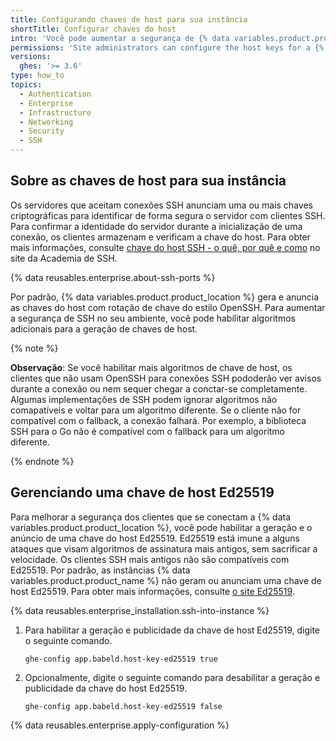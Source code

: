 ```yaml
---
title: Configurando chaves de host para sua instância
shortTitle: Configurar chaves do host
intro: 'Você pode aumentar a segurança de {% data variables.product.product_location %} configurando os algoritmos que sua instância usa para gerar e anunciar chaves de host para entrar em conexões SSH.'
permissions: 'Site administrators can configure the host keys for a {% data variables.product.product_name %} instance.'
versions:
  ghes: '>= 3.6'
type: how_to
topics:
  - Authentication
  - Enterprise
  - Infrastructure
  - Networking
  - Security
  - SSH
---
```


## Sobre as chaves de host para sua instância

Os servidores que aceitam conexões SSH anunciam uma ou mais chaves criptográficas para identificar de forma segura o servidor com clientes SSH. Para confirmar a identidade do servidor durante a inicialização de uma conexão, os clientes armazenam e verificam a chave do host. Para obter mais informações, consulte [chave do host SSH - o quê, por quê e como](https://ssh.com/academy/ssh/host-key) no site da Academia de SSH.

{% data reusables.enterprise.about-ssh-ports %}

Por padrão, {% data variables.product.product_location %} gera e anuncia as chaves do host com rotação de chave do estilo OpenSSH. Para aumentar a segurança de SSH no seu ambiente, você pode habilitar algoritmos adicionais para a geração de chaves de host.

{% note %}

**Observação**: Se você habilitar mais algoritmos de chave de host, os clientes que não usam OpenSSH para conexões SSH pododerão ver avisos durante a conexão ou nem sequer chegar a conctar-se completamente. Algumas implementações de SSH podem ignorar algoritmos não comapatíveis e voltar para um algoritmo diferente. Se o cliente não for compatível com o fallback, a conexão falhará. Por exemplo, a biblioteca SSH para o Go não é compatível com o fallback para um algoritmo diferente.

{% endnote %}

## Gerenciando uma chave de host Ed25519

Para melhorar a segurança dos clientes que se conectam a {% data variables.product.product_location %}, você pode habilitar a geração e o anúncio de uma chave do host Ed25519. Ed25519 está imune a alguns ataques que visam algoritmos de assinatura mais antigos, sem sacrificar a velocidade. Os clientes SSH mais antigos não são compatíveis com Ed25519. Por padrão, as instâncias {% data variables.product.product_name %} não geram ou anunciam uma chave de host Ed25519. Para obter mais informações, consulte [o site Ed25519](https://ed25519.cr.yp.to).

{% data reusables.enterprise_installation.ssh-into-instance %}
1. Para habilitar a geração e publicidade da chave de host Ed25519, digite o seguinte comando.

   ```shell
   ghe-config app.babeld.host-key-ed25519 true
   ```
1. Opcionalmente, digite o seguinte comando para desabilitar a geração e publicidade da chave do host Ed25519.

   ```shell
   ghe-config app.babeld.host-key-ed25519 false
   ```
{% data reusables.enterprise.apply-configuration %}
